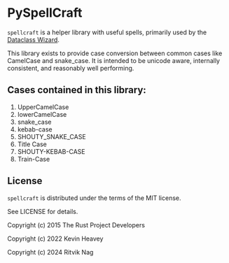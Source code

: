 # PySpellCraft

`spellcraft` is a helper library with useful spells, primarily used by the [Dataclass Wizard].

This library exists to provide case conversion between common cases like
CamelCase and snake_case. It is intended to be unicode aware, internally
consistent, and reasonably well performing.

[Dataclass Wizard]: https://dataclass-wizard.readthedocs.io/

## Cases contained in this library:

1. UpperCamelCase
2. lowerCamelCase
3. snake_case
4. kebab-case
5. SHOUTY_SNAKE_CASE
6. Title Case
7. SHOUTY-KEBAB-CASE
8. Train-Case

## License

`spellcraft` is distributed under the terms of the MIT license.

See LICENSE for details.

Copyright (c) 2015 The Rust Project Developers

Copyright (c) 2022 Kevin Heavey

Copyright (c) 2024 Ritvik Nag
